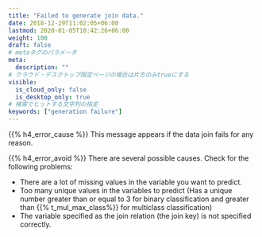 ```yaml
---
title: "Failed to generate join data."
date: 2018-12-29T11:02:05+06:00
lastmod: 2020-01-05T10:42:26+06:00
weight: 100
draft: false
# metaタグのパラメータ
meta:
  description: ""
# クラウド・デスクトップ限定ページの場合は片方のみtrueにする
visible:
  is_cloud_only: false
  is_desktop_only: true
# 検索でヒットする文字列の指定
keywords: ["generation failure"]
---
```


{{% h4_error_cause %}}
This message appears if the data join fails for any reason.

{{% h4_error_avoid %}}
There are several possible causes.
Check for the following problems:

- There are a lot of missing values in the variable you want to predict.
- Too many unique values in the variables to predict (Has a unique number greater than or equal to 3 for binary classification and greater than {{% t_mul_max_class%}} for multiclass classification)
- The variable specified as the join relation (the join key) is not specified correctly.
